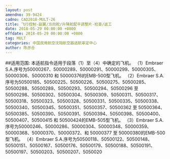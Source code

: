 ```yaml
---
layout: post
amendno: 39-9424
cadno: CAD2018-MULT-26
title: 飞行控制-副翼/方向舵/升降舵配平调整片-检查/返工
date: 2018-05-29 00:00:00 +0800
effdate: 2018-05-29 00:00:00 +0800
tag: MULT
categories: 中国民用航空沈阳航空器适航审定中心
author: 陈彦合
---
```


##适用范围:
本适航指令适用于段落（1）至（4）中确定的飞机。
（1）Embraer S.A.序号为50000267、50000289、50000291、50000299、50000305、50000306、50000310 和 50000376的EMB-500型飞机。
（2）Embraer S.A.序号为50500185、50500225、50500226、50500275、50500285、50500288、50500289、50500293、50500294、50500296 至 50500298、50500302、50500304、50500309、50500311、50500317、50500318、50500323、50500328、50500331、50500335、50500338、50500340、50500345、50500351、50500357、50500362 至 50500364、50500385、50500390、50500391、50500394、50500398、50500400、50500407、50500415 和 50500424的EMB-505型飞机。
（3）Embraer S.A.序号为50000246、50000286、50000304、50000348、50000359、50000368、50000370、50000372、和 50000377 至 50000380的EMB-500型飞机。
（4）Embraer S.A.序号为50500118、50500122、50500148、50500151、50500167、50500176、50500179、50500188、50500191、50500197、50500203、50500207、5050020

